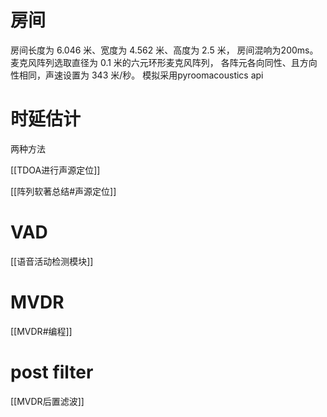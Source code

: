 
# 房间

房间长度为 6.046 米、宽度为 4.562 米、高度为 2.5 米， 房间混响为200ms。麦克风阵列选取直径为 0.1 米的六元环形麦克风阵列， 各阵元各向同性、且方向性相同，声速设置为 343 米/秒。
模拟采用pyroomacoustics api

# 时延估计

两种方法

[[TDOA进行声源定位]]

[[阵列软著总结#声源定位]]

# VAD

[[语音活动检测模块]]

# MVDR

[[MVDR#编程]]


# post filter

[[MVDR后置滤波]]

